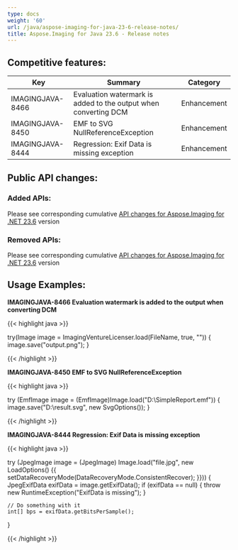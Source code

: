 ```yaml
---
type: docs
weight: '60'
url: /java/aspose-imaging-for-java-23-6-release-notes/
title: Aspose.Imaging for Java 23.6 - Release notes
---
```


## Competitive features:


| **Key**         | **Summary**                                                                                                                                                              | **Category** |
|-----------------|--------------------------------------------------------------------------------------------------------------------------------------------------------------------------|--------------|
| IMAGINGJAVA-8466 | Evaluation watermark is added to the output when converting DCM                                                                                                                                  | Enhancement      |
| IMAGINGJAVA-8450 | EMF to SVG NullReferenceException                                                                                                                                  | Enhancement      |
| IMAGINGJAVA-8444 | Regression: Exif Data is missing exception                                                                                                                                  | Enhancement      |

## Public API changes:

### Added APIs:

Please see corresponding cumulative [API changes for Aspose.Imaging for .NET 23.6](https://docs.aspose.com/imaging/net/aspose-imaging-for-net-23-6-release-notes/) version

### Removed APIs:

Please see corresponding cumulative [API changes for Aspose.Imaging for .NET 23.6](https://docs.aspose.com/imaging/net/aspose-imaging-for-net-23-6-release-notes/) version

## Usage Examples:

**IMAGINGJAVA-8466 Evaluation watermark is added to the output when converting DCM**

{{< highlight java >}}

try(Image image = ImagingVentureLicenser.load(FileName, true, ""))
{
	image.save("output.png");
}

{{< /highlight >}}

**IMAGINGJAVA-8450 EMF to SVG NullReferenceException**

{{< highlight java >}}

try (EmfImage image = (EmfImage)Image.load("D:\\SimpleReport.emf"))
{
   image.save("D:\\result.svg", new SvgOptions());
}

{{< /highlight >}}

**IMAGINGJAVA-8444 Regression: Exif Data is missing exception**

{{< highlight java >}}

try (JpegImage image = (JpegImage) Image.load("file.jpg", new LoadOptions()	{{
								setDataRecoveryMode(DataRecoveryMode.ConsistentRecover);
							}}))
{
	JpegExifData exifData = image.getExifData();
	if (exifData == null)
	{
		throw new RuntimeException("ExifData is missing");
	}

	// Do something with it
	int[] bps = exifData.getBitsPerSample();
}

{{< /highlight >}}


